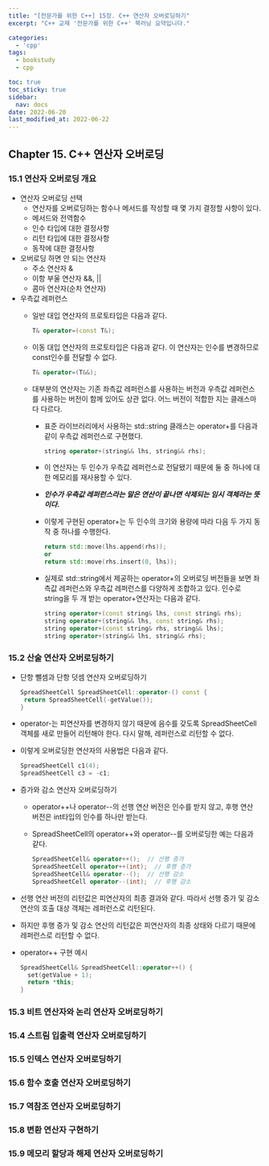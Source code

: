 ```yaml
---
title: "[전문가를 위한 C++] 15장. C++ 연산자 오버로딩하기"
excerpt: "C++ 교재 '전문가를 위한 C++' 북러닝 요약입니다."

categories:
  - 'cpp'
tags:
  - bookstudy
  - cpp

toc: true
toc_sticky: true
sidebar:
  nav: docs
date: 2022-06-20
last_modified_at: 2022-06-22
---
```



## Chapter 15. C++ 연산자 오버로딩 

### 15.1 연산자 오버로딩 개요

* 연산자 오버로딩 선택 
  * 연산자를 오버로딩하는 함수나 메서드를 작성할 때 몇 가지 결정할 사항이 있다.
  * 메서드와 전역함수
  * 인수 타입에 대한 결정사항
  * 리턴 타입에 대한 결정사항
  * 동작에 대한 결정사항
* 오버로딩 하면 안 되는 연산자
  * 주소 연산자 &
  * 이항 부울 연산자 &&, ||
  * 콤마 연산자(순차 연산자)
* 우측값 레퍼런스 
  * 일반 대입 연산자의 프로토타입은 다음과 같다.
    
    ```cpp
    T& operator=(const T&);
    ```
  * 이동 대입 연산자의 프로토타입은 다음과 같다. 이 연산자는 인수를 변경하므로 const인수를 전달할 수 없다.
  
    ```cpp
    T& operator=(T&&);
    ```
  * 대부분의 연산자는 기존 좌측값 레퍼런스를 사용하는 버전과 우측값 레퍼런스를 사용하는 버전이 함께 있어도 상관 없다. 어느 버전이 적합한 지는 클래스마다 다르다.
    * 표준 라이브러리에서 사용하는 std::string 클래스는 operator+를 다음과 같이 우측값 레퍼런스로 구현했다.
    
      ```cpp
      string operator+(string&& lhs, string&& rhs);
      ```
    * 이 연산자는 두 인수가 우측값 레퍼런스로 전달됐기 때문에 둘 중 하나에 대한 메모리를 재사용할 수 있다. 
    * ***인수가 우측값 레퍼런스라는 말은 연산이 끝나면 삭제되는 임시 객체라는 뜻이다.***
    * 이렇게 구현된 operator+는 두 인수의 크기와 용량에 따라 다음 두 가지 동작 중 하나를 수행한다.
      
      ```cpp
      return std::move(lhs.append(rhs));
      or 
      return std::move(rhs.insert(0, lhs));
      ```
    * 실제로 std::string에서 제공하는 operator+의 오버로딩 버전들을 보면 좌측값 레퍼런스와 우측값 레퍼런스를 다양하게 조합하고 있다. 인수로 string을 두 개 받는 operator+연산자는 다음과 같다.
    
      ```cpp
      string operator+(const string& lhs, const string& rhs);
      string operator+(string&& lhs, const string& rhs);
      string operator+(const string& rhs, string&& lhs);
      string operator+(string&& lhs, string&& rhs);
      ```

### 15.2 산술 연산자 오버로딩하기

* 단항 뺄셈과 단항 덧셈 연산자 오버로딩하기

   ```cpp
   SpreadSheetCell SpreadSheetCell::operator-() const {
    return SpreadSheetCell(-getValue());
  }
   ```
* operator-는 피연산자를 변경하지 않기 때문에 음수를 갖도록 SpreadSheetCell 객체를 새로 만들어 리턴해야 한다. 다시 말해, 레퍼런스로 리턴할 수 없다.
* 이렇게 오버로딩한 연산자의 사용법은 다음과 같다.
  
  ```cpp
  SpreadSheetCell c1(4);
  SpreadSheetCell c3 = -c1;
  ```
* 증가와 감소 연산자 오버로딩하기 
  * operator++나 operator--의 선행 연산 버전은 인수를 받지 않고, 후행 연산 버전은 int타입의 인수를 하나만 받는다.
  * SpreadSheetCell의 operator++와 operator--를 오버로딩한 예는 다음과 같다.
    
    ```cpp
    SpreadSheetCell& operator++();  // 선행 증가
    SpreadSheetCell operator++(int);  // 후행 증가
    SpreadSheetCell& operator--();  // 선행 감소
    SpreadSheetCell operator--(int);  // 후행 감소
    ```
* 선행 연산 버전의 리턴값은 피연산자의 최종 결과와 같다. 따라서 선행 증가 및 감소 연산의 호출 대상 객체는 레퍼런스로 리턴된다.
* 하지만 후행 증가 및 감소 연산의 리턴값은 피연산자의 최종 상태와 다르기 때문에 레퍼런스로 리턴할 수 없다.
* operator++ 구현 예시 
  
  ```cpp
  SpreadSheetCell& SpreadSheetCell::operator++() {
    set(getValue + 1);
    return *this;
  }
  ```

### 15.3 비트 연산자와 논리 연산자 오버로딩하기

### 15.4 스트림 입출력 연산자 오버로딩하기

### 15.5 인덱스 연산자 오버로딩하기 

### 15.6 함수 호출 연산자 오버로딩하기

### 15.7 역참조 연산자 오버로딩하기 

### 15.8 변환 연산자 구현하기 

### 15.9 메모리 할당과 해제 연산자 오버로딩하기

